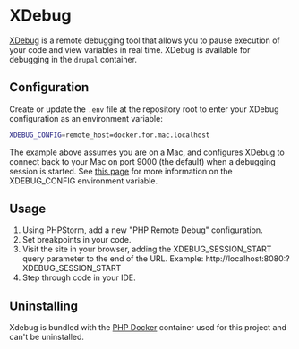 XDebug
======

[XDebug](https://xdebug.org) is a remote debugging tool that allows you to pause execution of your code and view variables in real time. XDebug is available for debugging in the `drupal` container.

Configuration
-------------
Create or update the `.env` file at the repository root to enter your XDebug configuration as an environment variable:

```bash
XDEBUG_CONFIG=remote_host=docker.for.mac.localhost
```

The example above assumes you are on a Mac, and configures XDebug to connect back to your Mac on port 9000 (the default) when a debugging session is started. See [this page](https://xdebug.org/docs/remote) for more information on the XDEBUG_CONFIG environment variable.

Usage
-----

1. Using PHPStorm, add a new "PHP Remote Debug" configuration.
2. Set breakpoints in your code.
3. Visit the site in your browser, adding the XDEBUG_SESSION_START query parameter to the end of the URL.  Example: http://localhost:8080:?XDEBUG_SESSION_START
4. Step through code in your IDE.

Uninstalling
------------
Xdebug is bundled with the [PHP Docker](https://github.com/LastCallMedia/PHP-Docker) container used for this project and can't be uninstalled.
